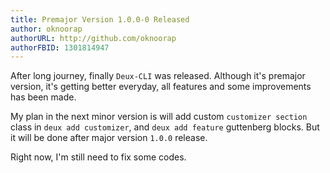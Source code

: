 ```yaml
---
title: Premajor Version 1.0.0-0 Released
author: oknoorap
authorURL: http://github.com/oknoorap
authorFBID: 1301814947
---
```


After long journey, finally `Deux-CLI` was released. Although it's premajor version, it's getting better everyday, all features and some improvements has been made.

My plan in the next minor version is will add custom `customizer section` class in `deux add customizer`, and `deux add feature` guttenberg blocks. But it will be done after major version `1.0.0` release.

Right now, I'm still need to fix some codes.
